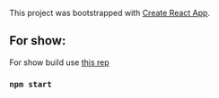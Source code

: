 This project was bootstrapped with [Create React App](https://github.com/facebook/create-react-app).

## For show:

For show build use [this rep](https://github.com/DmitriyIT/app_prod_react/blob/master/app.js)

### `npm start`
